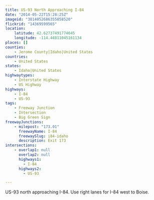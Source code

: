 ```yaml
---
title: US-93 North Approaching I-84
date: "2014-05-22T15:28:25Z"
imageid: "3814052686355858520"
flickrid: "14369599565"
location:
    latitude: 42.62737491774645
    longitude: -114.44811045161134
places: []
counties:
    - Jerome County|Idaho|United States
countries:
    - United States
states:
    - Idaho|United States
highwaytypes:
    - Interstate Highway
    - US Highway
highways:
    - I-84
    - US-93
tags:
    - Freeway Junction
    - Intersection
    - Big Green Sign
freewayJunctions:
    - milepost: "173.01"
      freewayName: I-84
      freewaySlug: i84-idaho
      description: Exit 173
intersections:
    - overlap1: null
      overlap2: null
      highways1:
        - I-84
      highways2:
        - US-93

---
```

US-93 north approaching I-84.  Use right lanes for I-84 west to Boise.